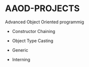 # AAOD-PROJECTS

Advanced Object Oriented programmig

- Constructor Chaining
* Object Type Casting
- Generic 
* Interning